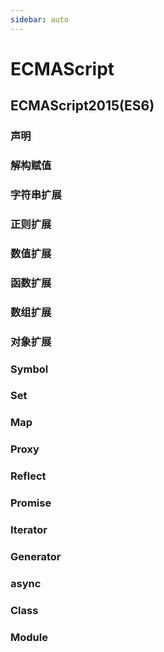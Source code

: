 ```yaml
---
sidebar: auto
---
```


# ECMAScript

## ECMAScript2015(ES6)

### 声明

### 解构赋值

### 字符串扩展

### 正则扩展

### 数值扩展

### 函数扩展

### 数组扩展

### 对象扩展

### Symbol

### Set

### Map

### Proxy

### Reflect

### Promise

### Iterator

### Generator

### async

### Class

### Module

